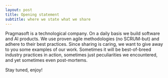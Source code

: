 ```yaml
---
layout: post
title: Opening statement
subtitle: where we state what we share
---
```


Pragmasoft is a technological company. On a daily basis we build software and AI products. We use proven agile methodologies (no SCRUM-but) and adhere to their best practices. Since sharing is caring, we want to give away to you some examples of our work. Sometimes it will be best-of-breed industry practices in action, sometimes just peculiarities we encountered, and yet sometimes even post-mortems.

Stay tuned, enjoy!